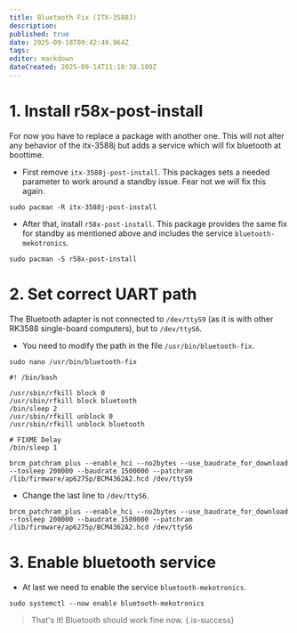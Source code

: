 ```yaml
---
title: Bluetooth Fix (ITX-3588J)
description:
published: true
date: 2025-09-18T09:42:49.964Z
tags:
editor: markdown
dateCreated: 2025-09-14T11:10:38.109Z
---
```


# 1. Install r58x-post-install

For now you have to replace a package with another one. This will not alter any behavior of the itx-3588j but adds a service which will fix bluetooth at boottime.

- First remove `itx-3588j-post-install`. This packages sets a needed parameter to work around a standby issue. Fear not we will fix this again.

```
sudo pacman -R itx-3588j-post-install
```

- After that, install `r58x-post-install`. This package provides the same fix for standby as mentioned above and includes the service `bluetooth-mekotronics`.

```
sudo pacman -S r58x-post-install
```

# 2. Set correct UART path

The Bluetooth adapter is not connected to `/dev/ttyS9` (as it is with other RK3588 single-board computers), but to `/dev/ttyS6`.

- You need to modify the path in the file `/usr/bin/bluetooth-fix`.

```
sudo nano /usr/bin/bluetooth-fix
```

```
#! /bin/bash

/usr/sbin/rfkill block 0
/usr/sbin/rfkill block bluetooth
/bin/sleep 2
/usr/sbin/rfkill unblock 0
/usr/sbin/rfkill unblock bluetooth

# FIXME Delay
/bin/sleep 1

brcm_patchram_plus --enable_hci --no2bytes --use_baudrate_for_download --tosleep 200000 --baudrate 1500000 --patchram /lib/firmware/ap6275p/BCM4362A2.hcd /dev/ttyS9
```

- Change the last line to `/dev/ttyS6`.

```
brcm_patchram_plus --enable_hci --no2bytes --use_baudrate_for_download --tosleep 200000 --baudrate 1500000 --patchram /lib/firmware/ap6275p/BCM4362A2.hcd /dev/ttyS6
```

# 3. Enable bluetooth service

- At last we need to enable the service `bluetooth-mekotronics`.

```
sudo systemctl --now enable bluetooth-mekotronics
```

> That's it! Bluetooth should work fine now.
> {.is-success}
